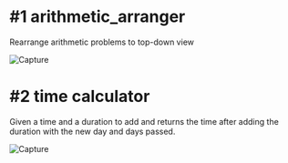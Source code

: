 # #1 arithmetic_arranger
Rearrange arithmetic problems to top-down view

![Capture](https://github.com/user-attachments/assets/f7b9c1b1-cb7b-43bf-89fd-7a43fa0227db)

# #2 time calculator
Given a time and a duration to add and returns the time after adding the duration with the new day and days passed.

![Capture](https://github.com/user-attachments/assets/be477ae8-a055-48a3-a570-a9e3f74f3ec0)
